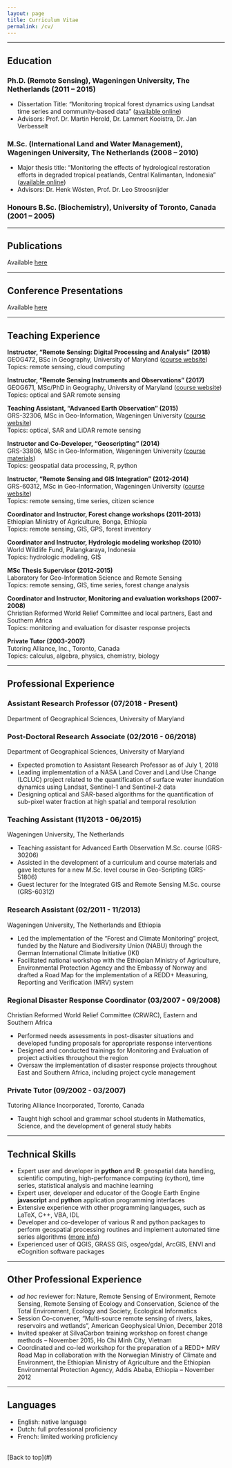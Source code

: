 ```yaml
---
layout: page
title: Curriculum Vitae 
permalink: /cv/
---
```


---

## Education
### Ph.D. (Remote Sensing), Wageningen University, The Netherlands (2011 – 2015)
* Dissertation Title: “Monitoring tropical forest dynamics using Landsat time series and
community-based data” ([available online](https://doi.org/10.13140/RG.2.1.2112.8409))
* Advisors: Prof. Dr. Martin Herold, Dr. Lammert Kooistra, Dr. Jan Verbesselt

### M.Sc. (International Land and Water Management), Wageningen University, The Netherlands (2008 – 2010)
* Major thesis title: “Monitoring the effects of hydrological restoration efforts in degraded
tropical peatlands, Central Kalimantan, Indonesia” ([available online](https://doi.org/10.13140/RG.2.2.19155.07206))
* Advisors: Dr. Henk W&ouml;sten, Prof. Dr. Leo Stroosnijder

### Honours B.Sc. (Biochemistry), University of Toronto, Canada (2001 – 2005)

---
## Publications

Available [here](../publications)

---
## Conference Presentations

Available [here](../talks)

---
## Teaching Experience

**Instructor, “Remote Sensing: Digital Processing and Analysis” (2018)**  
GEOG472, BSc in Geography, University of Maryland ([course website](https://geog.umd.edu/courseinfo/GEOG472))  
Topics: remote sensing, cloud computing  

**Instructor, “Remote Sensing Instruments and Observations” (2017)**  
GEOG671, MSc/PhD in Geography, University of Maryland  ([course website](https://geog.umd.edu/courseinfo/GEOG671))  
Topics: optical and SAR remote sensing  

**Teaching Assistant, “Advanced Earth Observation” (2015)**  
GRS-32306, MSc in Geo-Information, Wageningen University ([course website](https://ssc.wur.nl/Studiegids/Vak/GRS-32306))  
Topics: optical, SAR and LiDAR remote sensing  

**Instructor and Co-Developer, “Geoscripting” (2014)**  
GRS-33806, MSc in Geo-Information, Wageningen University ([course materials](http://geoscripting-wur.github.io/))  
Topics: geospatial data processing, R, python 

**Instructor, “Remote Sensing and GIS Integration” (2012-2014)**  
GRS-60312, MSc in Geo-Information, Wageningen University ([course website](https://ssc.wur.nl/Studiegids/Vak/GRS-60312))  
Topics: remote sensing, time series, citizen science  

**Coordinator and Instructor, Forest change workshops (2011-2013)**  
Ethiopian Ministry of Agriculture, Bonga, Ethiopia  
Topics: remote sensing, GIS, GPS, forest inventory  

**Coordinator and Instructor, Hydrologic modeling workshop (2010)**  
World Wildlife Fund, Palangkaraya, Indonesia  
Topics: hydrologic modeling, GIS  

**MSc Thesis Supervisor (2012-2015)**  
Laboratory for Geo-Information Science and Remote Sensing  
Topics: remote sensing, GIS, time series, forest change analysis  

**Coordinator and Instructor, Monitoring and evaluation workshops (2007-2008)**  
Christian Reformed World Relief Committee and local partners, East and Southern Africa  
Topics: monitoring and evaluation for disaster response projects  

**Private Tutor (2003-2007)**  
Tutoring Alliance, Inc., Toronto, Canada  
Topics: calculus, algebra, physics, chemistry, biology  

---

## Professional Experience

### Assistant Research Professor (07/2018 - Present)
Department of Geographical Sciences, University of Maryland

### Post-Doctoral Research Associate (02/2016 - 06/2018)
Department of Geographical Sciences, University of Maryland
* Expected promotion to Assistant Research Professor as of July 1, 2018
* Leading implementation of a NASA Land Cover and Land Use Change (LCLUC) project related to the quantification of surface water inundation dynamics using Landsat, Sentinel-1 and Sentinel-2 data
* Designing optical and SAR-based algorithms for the quantification of sub-pixel water fraction at high spatial and temporal resolution

### Teaching Assistant (11/2013 - 06/2015)
Wageningen University, The Netherlands
* Teaching assistant for Advanced Earth Observation M.Sc. course (GRS-30206)
* Assisted in the development of a curriculum and course materials and gave lectures for a new M.Sc. level course in Geo-Scripting (GRS-51806)
* Guest lecturer for the Integrated GIS and Remote Sensing M.Sc. course (GRS-60312)

### Research Assistant (02/2011 - 11/2013)
Wageningen University, The Netherlands and Ethiopia
* Led the implementation of the “Forest and Climate Monitoring” project, funded by the Nature and Biodiversity Union (NABU) through the German International Climate Initiative (IKI)
* Facilitated national workshop with the Ethiopian Ministry of Agriculture, Environmental Protection Agency and the Embassy of Norway and drafted a Road Map for the implementation of a REDD+ Measuring, Reporting and Verification (MRV) system

### Regional Disaster Response Coordinator (03/2007 - 09/2008)
Christian Reformed World Relief Committee (CRWRC), Eastern and Southern Africa
* Performed needs assessments in post-disaster situations and developed funding proposals for appropriate response interventions
* Designed and conducted trainings for Monitoring and Evaluation of project activities throughout the region
* Oversaw the implementation of disaster response projects throughout East and Southern Africa, including project cycle management

### Private Tutor (09/2002 - 03/2007)
Tutoring Alliance Incorporated, Toronto, Canada
* Taught high school and grammar school students in Mathematics, Science, and the development of general study habits

---

## Technical Skills
* Expert user and developer in **python** and **R**: geospatial data handling, scientific computing, high-performance computing (cython), time series, statistical analysis and machine learning
* Expert user, developer and educator of the Google Earth Engine **javascript** and **python** application programming interfaces
* Extensive experience with other programming languages, such as LaTeX, C++, VBA, IDL
* Developer and co-developer of various R and python packages to perform geospatial processing routines and implement automated time series algorithms ([more info](../resources/))
* Experienced user of QGIS, GRASS GIS, osgeo/gdal, ArcGIS, ENVI and eCognition software packages

---

## Other Professional Experience
* *ad hoc* reviewer for: Nature, Remote Sensing of Environment, Remote Sensing, Remote Sensing of Ecology and Conservation, Science of the Total Environment, Ecology and Society, Ecological Informatics
* Session Co-convener, “Multi-source remote sensing of rivers, lakes, reservoirs and wetlands”, American Geophysical Union, December 2018
* Invited speaker at SilvaCarbon training workshop on forest change methods – November 2015, Ho Chi Minh City, Vietnam
* Coordinated and co-led workshop for the preparation of a REDD+ MRV Road Map in collaboration with the Norwegian Ministry of Climate and Environment, the Ethiopian Ministry of Agriculture and the Ethiopian Environmental Protection Agency, Addis Ababa, Ethiopia – November 2012

---

## Languages
* English: native language
* Dutch: full professional proficiency
* French: limited working proficiency

<br>
[Back to top](#)
